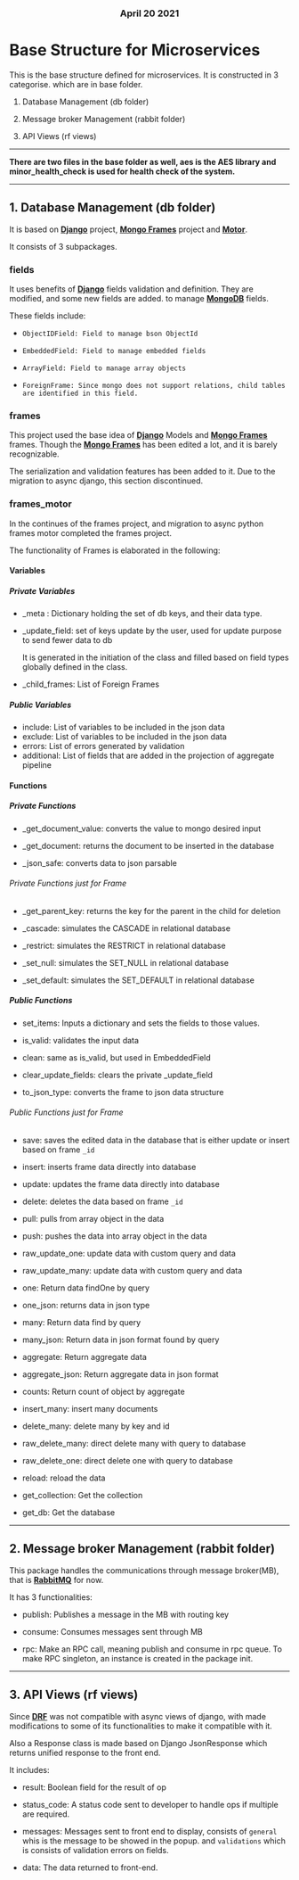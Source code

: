 ### <div align="center">April 20 2021</div>

# Base Structure for Microservices

This is the base structure defined for microservices. It is constructed in 3 categorise. which are in base folder.

1. Database Management (db folder)

2. Message broker Management (rabbit folder)

3. API Views (rf views)
***
**There are two files in the base folder as well, aes is the AES library and minor_health_check is used for health check of the system.**
***
## 1. Database Management (db folder)

It is based on  **[Django](https://www.djangoproject.com/)** project,
**[Mongo Frames](https://github.com/GetmeUK/MongoFrames)** project and
**[Motor](https://pypi.org/project/motor/)**.

It consists of 3 subpackages.

### fields

It uses benefits of **[Django](https://www.djangoproject.com/)** fields validation and definition. They are modified,
and some new fields are added. to manage **[MongoDB](https://www.mongodb.com/)** fields.

These fields include:

- ```ObjectIDField: Field to manage bson ObjectId```

- ```EmbeddedField: Field to manage embedded fields```

- ```ArrayField: Field to manage array objects```

- ```ForeignFrame: Since mongo does not support relations, child tables are identified in this field.```

### frames

This project used the base idea of **[Django](https://www.djangoproject.com/)** Models and
**[Mongo Frames](https://github.com/GetmeUK/MongoFrames)** frames. Though
the **[Mongo Frames](https://github.com/GetmeUK/MongoFrames)** has been edited a lot, and it is barely recognizable.

The serialization and validation features has been added to it. Due to the migration to async django, this section
discontinued.

### frames_motor

In the continues of the frames project, and migration to async python frames motor completed the frames project.

The functionality of Frames is elaborated in the following:

#### Variables

##### Private Variables

- _meta : Dictionary holding the set of db keys, and their data type.

- _update_field: set of keys update by the user, used for update purpose to send fewer data to db

  It is generated in the initiation of the class and filled based on field types globally defined in the class.
- _child_frames: List of Foreign Frames

##### Public Variables

- include: List of variables to be included in the json data
- exclude: List of variables to be included in the json data
- errors: List of errors generated by validation
- additional: List of fields that are added in the projection of aggregate pipeline

#### Functions

##### Private Functions

- _get_document_value: converts the value to mongo desired input

- _get_document: returns the document to be inserted in the database

- _json_safe: converts data to json parsable

###### Private Functions just for Frame

- _get_parent_key: returns the key for the parent in the child for deletion

- _cascade: simulates the CASCADE in relational database

- _restrict: simulates the RESTRICT in relational database

- _set_null: simulates the SET_NULL in relational database

- _set_default: simulates the SET_DEFAULT in relational database

##### Public Functions

- set_items: Inputs a dictionary and sets the fields to those values.

- is_valid: validates the input data

- clean: same as is_valid, but used in EmbeddedField

- clear_update_fields: clears the private _update_field

- to_json_type: converts the frame to json data structure

###### Public Functions just for Frame

- save: saves the edited data in the database that is either update or insert based on frame ```_id```

- insert: inserts frame data directly into database

- update: updates the frame data directly into database

- delete: deletes the data based on frame ```_id```

- pull: pulls from array object in the data

- push: pushes the data into array object in the data

- raw_update_one: update data with custom query and data

- raw_update_many: update data with custom query and data

- one: Return data findOne by query

- one_json: returns data in json type

- many: Return data find by query

- many_json: Return data in json format found by query

- aggregate: Return aggregate data

- aggregate_json: Return aggregate data in json format

- counts: Return count of object by aggregate

- insert_many: insert many documents

- delete_many: delete many by key and id

- raw_delete_many: direct delete many with query to database

- raw_delete_one: direct delete one with query to database

- reload: reload the data

- get_collection: Get the collection

- get_db: Get the database
***
## 2. Message broker Management (rabbit folder)

This package handles the communications through message broker(MB), that is **[RabbitMQ](https://www.rabbitmq.com/)**
for now.

It has 3 functionalities:

- publish: Publishes a message in the MB with routing key

- consume: Consumes messages sent through MB

- rpc: Make an RPC call, meaning publish and consume in rpc queue. To make RPC singleton, an instance is created in the
  package init.
***
## 3. API Views (rf views)

Since **[DRF](https://www.django-rest-framework.org/)** was not compatible with async views of django, with made
modifications to some of its functionalities to make it compatible with it.

Also a Response class is made based on Django JsonResponse which returns unified response to the front end.

It includes:

- result: Boolean field for the result of op
- status_code: A status code sent to developer to handle ops if multiple are required.
- messages: Messages sent to front end to display, consists of ```general``` whis is the message to be showed in the
  popup. and ```validations``` which is consists of validation errors on fields.
  
- data: The data returned to front-end. 
